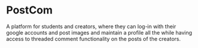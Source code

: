 # PostCom
A platform for students and creators, where they can log-in with their google accounts and post images and maintain a profile all the while having access to threaded comment functionality on the posts of the creators.
